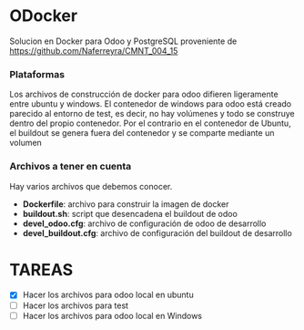 # ODocker 
Solucion en Docker para Odoo y PostgreSQL proveniente de https://github.com/Naferreyra/CMNT_004_15
### Plataformas
Los archivos de construcción de docker para odoo difieren ligeramente entre ubuntu y windows. El contenedor de windows para odoo está
creado parecido al entorno de test, es decir, no hay volúmenes y todo se construye dentro del propio contenedor. Por el contrario
en el contenedor de Ubuntu, el buildout se genera fuera del contenedor y se comparte mediante un volumen
### Archivos a tener en cuenta
Hay varios archivos que debemos conocer.

* **Dockerfile**: archivo para construir la imagen de docker
* **buildout.sh**: script que desencadena el buildout de odoo
* **devel_odoo.cfg**: archivo de configuración de odoo de desarrollo
* **devel_buildout.cfg**: archivo de configuración del buildout de desarrollo

# TAREAS

- [X] Hacer los archivos para odoo local en ubuntu
- [ ] Hacer los archivos para test
- [ ] Hacer los archivos para odoo local en Windows
